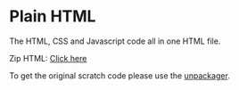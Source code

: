 # Plain HTML
<p>The HTML, CSS and Javascript code all in one HTML file.<p/>
<p>Zip HTML: <a href="https://github.com/Nether-Quest/Zip-HTML">Click here</a><p/>
<p>To get the original scratch code please use the <a href="https://github.com/Nether-Quest/unpackager">unpackager</a>.<p/>
